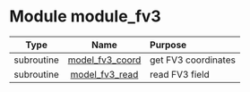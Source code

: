 # Module module_fv3

| Type | Name | Purpose |
| :--: | :--: | :---------- |
| subroutine | [model_fv3_coord](https://github.com/benjaminmenetrier/bump/tree/master/src/module_fv3.F90#L28) | get FV3 coordinates |
| subroutine | [model_fv3_read](https://github.com/benjaminmenetrier/bump/tree/master/src/module_fv3.F90#L140) | read FV3 field |
